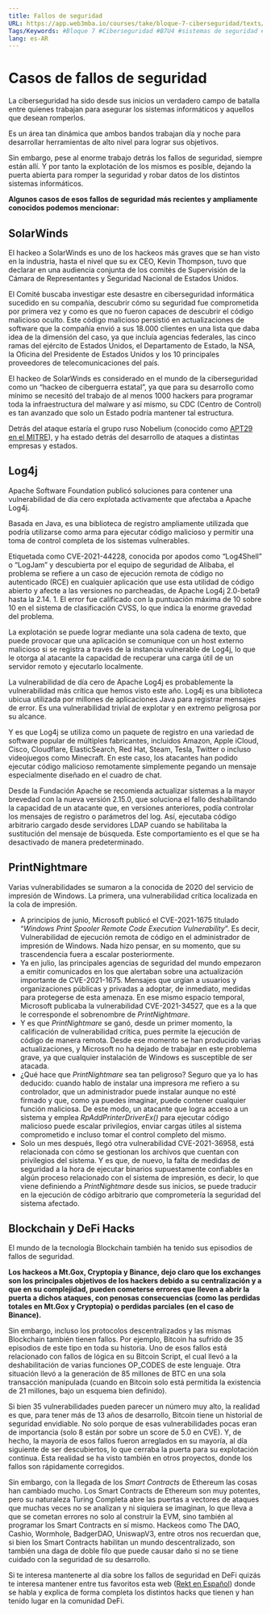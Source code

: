 ```yaml
---
title: Fallos de seguridad
URL: https://app.web3mba.io/courses/take/bloque-7-ciberseguridad/texts/36510066-04-fallos-de-seguridad
Tags/Keywords: #Bloque 7 #Ciberseguridad #B7U4 #sistemas de seguridad #Fallos de seguridad #Fallos #seguridad
lang: es-AR
---
```

# Casos de fallos de seguridad
La ciberseguridad ha sido desde sus inicios un verdadero campo de batalla entre quienes trabajan para asegurar los sistemas informáticos y aquellos que desean romperlos.

Es un área tan dinámica que ambos bandos trabajan día y noche para desarrollar herramientas de alto nivel para lograr sus objetivos. 

Sin embargo, pese al enorme trabajo detrás los fallos de seguridad, siempre están allí. Y por tanto la explotación de los mismos es posible, dejando la puerta abierta para romper la seguridad y robar datos de los distintos sistemas informáticos.

**Algunos casos de esos fallos de seguridad más recientes y ampliamente conocidos podemos mencionar:**

## SolarWinds
El hackeo a SolarWinds es uno de los hackeos más graves que se han visto en la industria, hasta el nivel que su ex CEO, Kevin Thompson, tuvo que declarar en una audiencia conjunta de los comités de Supervisión de la Cámara de Representantes y Seguridad Nacional de Estados Unidos. 

El Comité buscaba investigar este desastre en ciberseguridad informática sucedido en su compañía, descubrir cómo su seguridad fue comprometida por primera vez y como es que no fueron capaces de descubrir el código malicioso oculto. Este código malicioso persistió en actualizaciones de software que la compañía envió a sus 18.000 clientes en una lista que daba idea de la dimensión del caso, ya que incluía agencias federales, las cinco ramas del ejército de Estados Unidos, el Departamento de Estado, la NSA, la Oficina del Presidente de Estados Unidos y los 10 principales proveedores de telecomunicaciones del país.

El hackeo de SolarWinds es considerado en el mundo de la ciberseguridad como un “hackeo de ciberguerra estatal”, ya que para su desarrollo como mínimo se necesitó del trabajo de al menos 1000 hackers para programar toda la infraestructura del malware y así mismo, su CDC (Centro de Control) es tan avanzado que solo un Estado podría mantener tal estructura. 

Detrás del ataque estaría el grupo ruso Nobelium (conocido como [APT29 en el MITRE](https://attack.mitre.org/groups/G0016/)), y ha estado detrás del desarrollo de ataques a distintas empresas y estados. 

## Log4j
Apache Software Foundation publicó soluciones para contener una vulnerabilidad de día cero explotada activamente que afectaba a Apache Log4j. 

Basada en Java, es una biblioteca de registro ampliamente utilizada que podría utilizarse como arma para ejecutar código malicioso y permitir una toma de control completa de los sistemas vulnerables.

Etiquetada como CVE-2021-44228, conocida por apodos como “Log4Shell” o “LogJam” y descubierta por el equipo de seguridad de Alibaba, el problema se refiere a un caso de ejecución remota de código no autenticado (RCE) en cualquier aplicación que use esta utilidad de código abierto y afecte a las versiones no parcheadas, de Apache Log4j 2.0-beta9 hasta la 2.14. 1. El error fue calificado con la puntuación máxima de 10 sobre 10 en el sistema de clasificación CVSS, lo que indica la enorme gravedad del problema.

La explotación se puede lograr mediante una sola cadena de texto, que puede provocar que una aplicación se comunique con un host externo malicioso si se registra a través de la instancia vulnerable de Log4j, lo que le otorga al atacante la capacidad de recuperar una carga útil de un servidor remoto y ejecutarlo localmente.

La vulnerabilidad de día cero de Apache Log4j es probablemente la vulnerabilidad más crítica que hemos visto este año. Log4j es una biblioteca ubicua utilizada por millones de aplicaciones Java para registrar mensajes de error. Es una vulnerabilidad trivial de explotar y en extremo peligrosa por su alcance. 

Y es que Log4j se utiliza como un paquete de registro en una variedad de software popular de múltiples fabricantes, incluidos Amazon, Apple iCloud, Cisco, Cloudflare, ElasticSearch, Red Hat, Steam, Tesla, Twitter o incluso videojuegos como Minecraft. En este caso, los atacantes han podido ejecutar código malicioso remotamente simplemente pegando un mensaje especialmente diseñado en el cuadro de chat.

Desde la Fundación Apache se recomienda actualizar sistemas a la mayor brevedad con la nueva versión 2.15.0, que soluciona el fallo deshabilitando la capacidad de un atacante que, en versiones anteriores, podía controlar los mensajes de registro o parámetros del log. Así, ejecutaba código arbitrario cargado desde servidores LDAP cuando se habilitaba la sustitución del mensaje de búsqueda. Este comportamiento es el que se ha desactivado de manera predeterminado.

## PrintNightmare
Varias vulnerabilidades se sumaron a la conocida de 2020 del servicio de impresión de Windows. La primera, una vulnerabilidad crítica localizada en la cola de impresión. 

- A principios de junio, Microsoft publicó el CVE-2021-1675 titulado “_Windows Print Spooler Remote Code Execution Vulnerability_”. Es decir, Vulnerabilidad de ejecución remota de código en el administrador de impresión de Windows. Nada hizo pensar, en su momento, que su trascendencia fuera a escalar posteriormente.
- Ya en julio, las principales agencias de seguridad del mundo empezaron a emitir comunicados en los que alertaban sobre una actualización importante de CVE-2021-1675. Mensajes que urgían a usuarios y organizaciones públicas y privadas a adoptar, de inmediato, medidas para protegerse de esta amenaza. En ese mismo espacio temporal, Microsoft publicaba la vulnerabilidad CVE-2021-34527, que es a la que le corresponde el sobrenombre de _PrintNightmare_.
- Y es que _PrintNightmare_ se ganó, desde un primer momento, la calificación de vulnerabilidad crítica, pues permite la ejecución de código de manera remota. Desde ese momento se han producido varias actualizaciones, y Microsoft no ha dejado de trabajar en este problema grave, ya que cualquier instalación de Windows es susceptible de ser atacada.
- ¿Qué hace que _PrintNightmare_ sea tan peligroso? Seguro que ya lo has deducido: cuando hablo de instalar una impresora me refiero a su controlador, que un administrador puede instalar aunque no esté firmado y que, como ya puedes imaginar, puede contener cualquier función maliciosa. De este modo, un atacante que logra acceso a un sistema y emplea _RpAddPrinterDriverEx()_ para ejecutar código malicioso puede escalar privilegios, enviar cargas útiles al sistema comprometido e incluso tomar el control completo del mismo.
- Solo un mes después, llegó otra vulnerabilidad CVE-2021-36958, está relacionada con cómo se gestionan los archivos que cuentan con privilegios del sistema. Y es que, de nuevo, la falta de medidas de seguridad a la hora de ejecutar binarios supuestamente confiables en algún proceso relacionado con el sistema de impresión, es decir, lo que viene definiendo a _PrintNightmare_ desde sus inicios, se puede traducir en la ejecución de código arbitrario que comprometería la seguridad del sistema afectado.

## Blockchain y DeFi Hacks
El mundo de la tecnología Blockchain también ha tenido sus episodios de fallos de seguridad. 

**Los hackeos a Mt.Gox, Cryptopia y Binance, dejo claro que los exchanges son los principales objetivos de los hackers debido a su centralización y a que en su complejidad, pueden cometerse errores que lleven a abrir la puerta a dichos ataques, con penosas consecuencias (como las perdidas totales en Mt.Gox y Cryptopia) o perdidas parciales (en el caso de Binance).** 

Sin embargo, incluso los protocolos descentralizados y las mismas Blockchain también tienen fallos. Por ejemplo, Bitcoin ha sufrido de 35 episodios de este tipo en toda su historia. Uno de esos fallos está relacionado con fallos de lógica en su Bitcoin Script, el cual llevó a la deshabilitación de varias funciones OP_CODES de este lenguaje. Otra situación llevó a la generación de 85 millones de BTC en una sola transacción manipulada (cuando en Bitcoin solo está permitida la existencia de 21 millones, bajo un esquema bien definido). 

Si bien 35 vulnerabilidades pueden parecer un número muy alto, la realidad es que, para tener más de 13 años de desarrollo, Bitcoin tiene un historial de seguridad envidiable. No solo porque de esas vulnerabilidades pocas eran de importancia (solo 8 están por sobre un score de 5.0 en CVE). Y, de hecho, la mayoría de esos fallos fueron arreglados en su mayoría, al día siguiente de ser descubiertos, lo que cerraba la puerta para su explotación continua. Esta realidad se ha visto también en otros proyectos, donde los fallos son rápidamente corregidos. 

Sin embargo, con la llegada de los _Smart Contracts_ de Ethereum las cosas han cambiado mucho. Los Smart Contracts de Ethereum son muy potentes, pero su naturaleza Turing Completa abre las puertas a vectores de ataques que muchas veces no se analizan y ni siquiera se imaginan, lo que lleva a que se cometan errores no solo al construir la EVM, sino también al programar los Smart Contracts en sí mismo. Hackeos como The DAO, Cashio, Wormhole, BadgerDAO, UniswapV3, entre otros nos recuerdan que, si bien los Smart Contracts habilitan un mundo descentralizado, son también una daga de doble filo que puede causar daño si no se tiene cuidado con la seguridad de su desarrollo. 

Si te interesa mantenerte al día sobre los fallos de seguridad en DeFi quizás te interesa mantener entre tus favoritos esta web ([Rekt en Español](https://rekt.news/es)) donde se habla y explica de forma completa los distintos hacks que tienen y han tenido lugar en la comunidad DeFi.